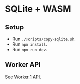 # SQLite + WASM

## Setup

- Run `./scripts/copy-sqlite.sh`.
- Run `npm install`.
- Run `npm run dev`.

## Worker API

See [Worker 1 API](https://sqlite.org/wasm/doc/tip/api-worker1.md).

